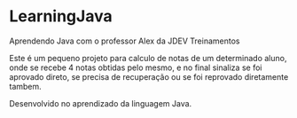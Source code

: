 # LearningJava
Aprendendo Java com o professor Alex da JDEV Treinamentos

Este é um pequeno projeto para calculo de notas de um determinado aluno, onde se recebe 4 notas obtidas pelo mesmo, e no final sinaliza se foi aprovado direto, se precisa de recuperação ou se foi reprovado diretamente tambem.

Desenvolvido no aprendizado da linguagem Java.
